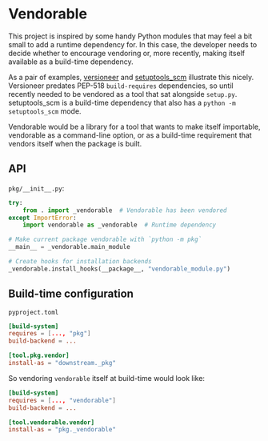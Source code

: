 # Vendorable

This project is inspired by some handy Python modules that may feel a bit small to
add a runtime dependency for. In this case, the developer needs to decide whether to
encourage vendoring or, more recently, making itself available as a build-time
dependency.

As a pair of examples, [versioneer](https://github.com/python-versioneer/python-versioneer/)
and [setuptools\_scm](https://github.com/pypa/setuptools_scm) illustrate this nicely.
Versioneer predates PEP-518 `build-requires` dependencies, so until recently needed to
be vendored as a tool that sat alongside `setup.py`.
setuptools\_scm is a build-time dependency that also has a `python -m setuptools_scm` mode.

Vendorable would be a library for a tool that wants to make itself importable,
vendorable as a command-line option, or as a build-time requirement that vendors itself
when the package is built.

## API

`pkg/__init__.py`:

```python
try:
    from . import _vendorable  # Vendorable has been vendored
except ImportError:
    import vendorable as _vendorable  # Runtime dependency

# Make current package vendorable with `python -m pkg`
__main__ = _vendorable.main_module

# Create hooks for installation backends
_vendorable.install_hooks(__package__, "vendorable_module.py")
```

## Build-time configuration

`pyproject.toml`

```toml
[build-system]
requires = [..., "pkg"]
build-backend = ...

[tool.pkg.vendor]
install-as = "downstream._pkg"
```

So vendoring `vendorable` itself at build-time would look like:

```toml
[build-system]
requires = [..., "vendorable"]
build-backend = ...

[tool.vendorable.vendor]
install-as = "pkg._vendorable"
```
